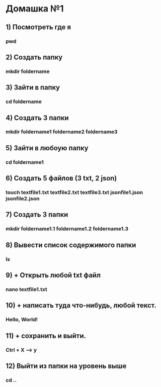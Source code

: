 # Домашка №1
## 1) Посмотреть где я
### pwd
## 2) Создать папку
### mkdir foldername
## 3) Зайти в папку
### cd foldername
## 4) Создать 3 папки
### mkdir foldername1 foldername2 foldername3
## 5) Зайти в любоую папку
### cd foldername1
## 6) Создать 5 файлов (3 txt, 2 json)
### touch textfile1.txt textfile2.txt textfile3.txt jsonfile1.json jsonfile2.json
## 7) Создать 3 папки
### mkdir foldername1.1 foldername1.2 foldername1.3
## 8) Вывести список содержимого папки
### ls
## 9) + Открыть любой txt файл
### nano textfile1.txt 
## 10) + написать туда что-нибудь, любой текст.
### Hello, World!
## 11) + сохранить и выйти.
### Ctrl + X –> y
## 12) Выйти из папки на уровень выше
### cd ..